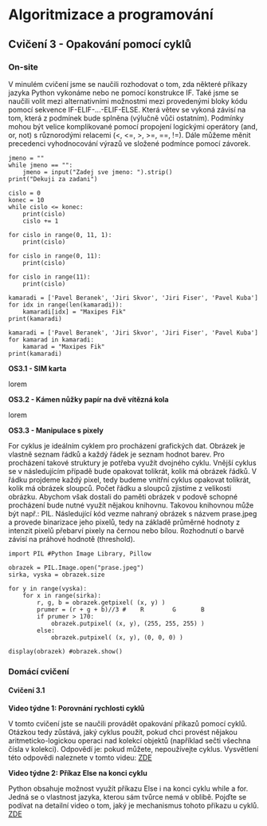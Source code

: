 # Algoritmizace a programování

## Cvičení 3 - Opakování pomocí cyklů

### On-site

V minulém cvičení jsme se naučili rozhodovat o tom, zda některé příkazy jazyka Python vykonáme nebo ne pomocí konstrukce IF. Také jsme se naučili volit mezi alternativními možnostmi mezi provedenými bloky kódu pomocí sekvence IF-ELIF-...-ELIF-ELSE. Která větev se vykoná závisí na tom, která z podmínek bude splněna (výlučně vůči ostatním). Podmínky mohou být velice komplikované pomocí propojení logickými operátory (and, or, not) s různorodými relacemi (<, <=, >, >=, ==, !=). Dále můžeme měnit precedenci vyhodnocování výrazů ve složené podmínce pomocí závorek.

```
jmeno = ""
while jmeno == "": 
    jmeno = input("Zadej sve jmeno: ").strip()
print("Dekuji za zadani")
```

```
cislo = 0
konec = 10
while cislo <= konec:
    print(cislo)
    cislo += 1
```

```
for cislo in range(0, 11, 1):
    print(cislo)
```

```
for cislo in range(0, 11):
    print(cislo)
```

```
for cislo in range(11):
    print(cislo)
```

```
kamaradi = ['Pavel Beranek', 'Jiri Skvor', 'Jiri Fiser', 'Pavel Kuba']
for idx in range(len(kamaradi)):
    kamaradi[idx] = "Maxipes Fik"
print(kamaradi)
```

```
kamaradi = ['Pavel Beranek', 'Jiri Skvor', 'Jiri Fiser', 'Pavel Kuba']
for kamarad in kamaradi:
    kamarad = "Maxipes Fik"
print(kamaradi)
```

**OS3.1 - SIM karta**

lorem

**OS3.2 - Kámen nůžky papír na dvě vítězná kola**

lorem

**OS3.3 - Manipulace s pixely**

For cyklus je ideálním cyklem pro procházení grafických dat. Obrázek je vlastně seznam řádků a každý řádek je seznam hodnot barev. Pro procházení takové struktury je potřeba využít dvojného cyklu. Vnější cyklus se v následujícím případě bude opakovat tolikrát, kolik má obrázek řádků. V řádku projdeme každý pixel, tedy budeme vnitřní cyklus opakovat tolikrát, kolik má obrázek sloupců. Počet řádku a sloupců zjistíme z velikosti obrázku. Abychom však dostali do paměti obrázek v podově schopné procházení bude nutné využít nějakou knihovnu. Takovou knihovnou může být např.: PIL. Následující kód vezme nahraný obrázek s názvem prase.jpeg a provede binarizace jeho pixelů, tedy na základě průměrné hodnoty z intenzit pixelů přebarví pixely na černou nebo bílou. Rozhodnutí o barvě závisí na práhové hodnotě (threshold).

```
import PIL #Python Image Library, Pillow

obrazek = PIL.Image.open("prase.jpeg")
sirka, vyska = obrazek.size

for y in range(vyska):
    for x in range(sirka):
        r, g, b = obrazek.getpixel( (x, y) )
        prumer = (r + g + b)//3 #    R        G       B
        if prumer > 170:
            obrazek.putpixel( (x, y), (255, 255, 255) )
        else:
            obrazek.putpixel( (x, y), (0, 0, 0) )

display(obrazek) #obrazek.show()

```

### Domácí cvičení

#### Cvičení 3.1

**Video týdne 1: Porovnání rychlosti cyklů**

V tomto cvičení jste se naučili provádět opakování příkazů pomocí cyklů. Otázkou tedy zůstává, jaký cyklus použít, pokud chci provést nějakou aritmeticko-logickou operaci nad kolekcí objektů (například sečti všechna čísla v kolekci). Odpovědí je: pokud můžete, nepoužívejte cyklus. Vysvětlení této odpovědi naleznete v tomto videu: [ZDE](https://www.youtube.com/watch?v=Qgevy75co8c)

**Video týdne 2: Příkaz Else na konci cyklu**

Python obsahuje možnost využít příkazu Else i na konci cyklu while a for. Jedná se o vlastnost jazyka, kterou sám tvůrce nemá v oblibě. Pojďte se podívat na detailní video o tom, jaký je mechanismus tohoto příkazu u cyklů. [ZDE](https://www.youtube.com/watch?v=6Im38sF-sjo)
